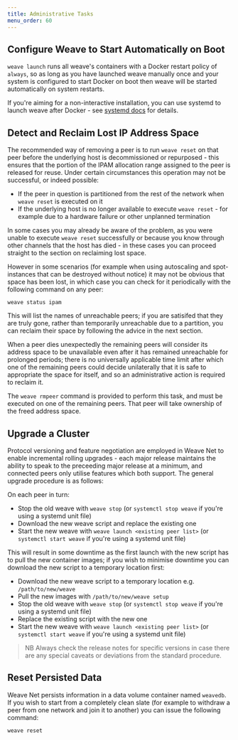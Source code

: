 ```yaml
---
title: Administrative Tasks
menu_order: 60
---
```

## Configure Weave to Start Automatically on Boot

`weave launch` runs all weave's containers with a Docker restart
policy of `always`, so as long as you have launched weave manually
once and your system is configured to start Docker on boot then weave
will be started automatically on system restarts.

If you're aiming for a non-interactive installation, you can use
systemd to launch weave after Docker - see [systemd docs](/site/systemd.md) for
details.

## Detect and Reclaim Lost IP Address Space

The recommended way of removing a peer is to run `weave reset` on that
peer before the underlying host is decommissioned or repurposed - this
ensures that the portion of the IPAM allocation range assigned to the
peer is released for reuse. Under certain circumstances this operation
may not be successful, or indeed possible:

* If the peer in question is partitioned from the rest of the network
  when `weave reset` is executed on it
* If the underlying host is no longer available to execute `weave
  reset` - for example due to a hardware failure or other unplanned
  termination

In some cases you may already be aware of the problem, as you were
unable to execute `weave reset` successfully or because you know
through other channels that the host has died - in these cases you can
proceed straight to the section on reclaiming lost space.

However in some scenarios (for example when using autoscaling and
spot-instances that can be destroyed without notice) it may not be
obvious that space has been lost, in which case you can check for it
periodically with the following command on any peer:

    weave status ipam

This will list the names of unreachable peers; if you are satisifed
that they are truly gone, rather than temporarily unreachable due to a
partition, you can reclaim their space by following the advice in the
next section.

When a peer dies unexpectedly the remaining peers will consider its
address space to be unavailable even after it has remained unreachable
for prolonged periods; there is no universally applicable time limit
after which one of the remaining peers could decide unilaterally that
it is safe to appropriate the space for itself, and so an
administrative action is required to reclaim it.

The `weave rmpeer` command is provided to perform this task, and must
be executed on one of the remaining peers. That peer will take
ownership of the freed address space.

## Upgrade a Cluster

Protocol versioning and feature negotiation are employed in Weave Net
to enable incremental rolling upgrades - each major release maintains
the ability to speak to the preceeding major release at a minimum, and
connected peers only utilise features which both support. The general
upgrade procedure is as follows:

On each peer in turn:

* Stop the old weave with `weave stop` (or `systemctl stop weave` if
  you're using a systemd unit file)
* Download the new weave script and replace the existing one
* Start the new weave with `weave launch <existing peer list>` (or
  `systemctl start weave` if you're using a systemd unit file)

This will result in some downtime as the first launch with the new
script has to pull the new container images; if you wish to minimise
downtime you can download the new script to a temporary location
first:

* Download the new weave script to a temporary location e.g.
  `/path/to/new/weave`
* Pull the new images with `/path/to/new/weave setup`
* Stop the old weave with `weave stop` (or `systemctl stop weave` if
  you're using a systemd unit file)
* Replace the existing script with the new one
* Start the new weave with `weave launch <existing peer list>` (or
  `systemctl start weave` if you're using a systemd unit file)

> NB Always check the release notes for specific versions in case
> there are any special caveats or deviations from the standard
> procedure.

## Reset Persisted Data

Weave Net persists information in a data volume container named
`weavedb`. If you wish to start from a completely clean slate (for
example to withdraw a peer from one network and join it to another)
you can issue the following command:

    weave reset

